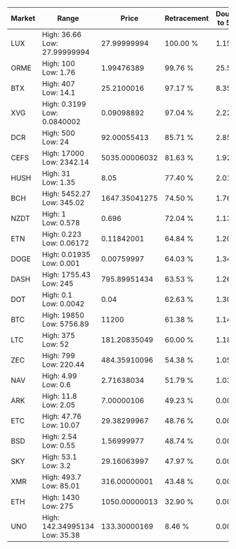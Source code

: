 | Market | Range | Price| Retracement | Doubles to 50% |
| --- | --- | --- | --- | --- |
| LUX | High: 36.66<br />Low: 27.99999994 | 27.99999994 | 100.00 % | 1.15 |
| ORME | High: 100<br />Low: 1.76 | 1.99476389 | 99.76 % | 25.51 |
| BTX | High: 407<br />Low: 14.1 | 25.2100016 | 97.17 % | 8.35 |
| XVG | High: 0.3199<br />Low: 0.0840002 | 0.09098892 | 97.04 % | 2.22 |
| DCR | High: 500<br />Low: 24 | 92.00055413 | 85.71 % | 2.85 |
| CEFS | High: 17000<br />Low: 2342.14 | 5035.00006032 | 81.63 % | 1.92 |
| HUSH | High: 31<br />Low: 1.35 | 8.05 | 77.40 % | 2.01 |
| BCH | High: 5452.27<br />Low: 345.02 | 1647.35041275 | 74.50 % | 1.76 |
| NZDT | High: 1<br />Low: 0.578 | 0.696 | 72.04 % | 1.13 |
| ETN | High: 0.223<br />Low: 0.06172 | 0.11842001 | 64.84 % | 1.20 |
| DOGE | High: 0.01935<br />Low: 0.001 | 0.00759997 | 64.03 % | 1.34 |
| DASH | High: 1755.43<br />Low: 245 | 795.89951434 | 63.53 % | 1.26 |
| DOT | High: 0.1<br />Low: 0.0042 | 0.04 | 62.63 % | 1.30 |
| BTC | High: 19850<br />Low: 5756.89 | 11200 | 61.38 % | 1.14 |
| LTC | High: 375<br />Low: 52 | 181.20835049 | 60.00 % | 1.18 |
| ZEC | High: 799<br />Low: 220.44 | 484.35910096 | 54.38 % | 1.05 |
| NAV | High: 4.99<br />Low: 0.6 | 2.71638034 | 51.79 % | 1.03 |
| ARK | High: 11.8<br />Low: 2.05 | 7.00000106 | 49.23 % | 0.00 |
| ETC | High: 47.76<br />Low: 10.07 | 29.38299967 | 48.76 % | 0.00 |
| BSD | High: 2.54<br />Low: 0.55 | 1.56999977 | 48.74 % | 0.00 |
| SKY | High: 53.1<br />Low: 3.2 | 29.16063997 | 47.97 % | 0.00 |
| XMR | High: 493.7<br />Low: 85.01 | 316.00000001 | 43.48 % | 0.00 |
| ETH | High: 1430<br />Low: 275 | 1050.00000013 | 32.90 % | 0.00 |
| UNO | High: 142.34995134<br />Low: 35.38 | 133.30000169 | 8.46 % | 0.00 |
